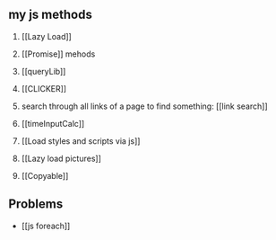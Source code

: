 ## my js methods
1. [[Lazy Load]] 
3. [[Promise]] mehods
4. [[queryLib]]
5. [[CLICKER]]

6. search through all links of a page to find something: [[link search]]

8. [[timeInputCalc]]
9. [[Load styles and scripts via js]] 
10. [[Lazy load pictures]] 
11. [[Copyable]] 

## Problems
- [[js foreach]]

